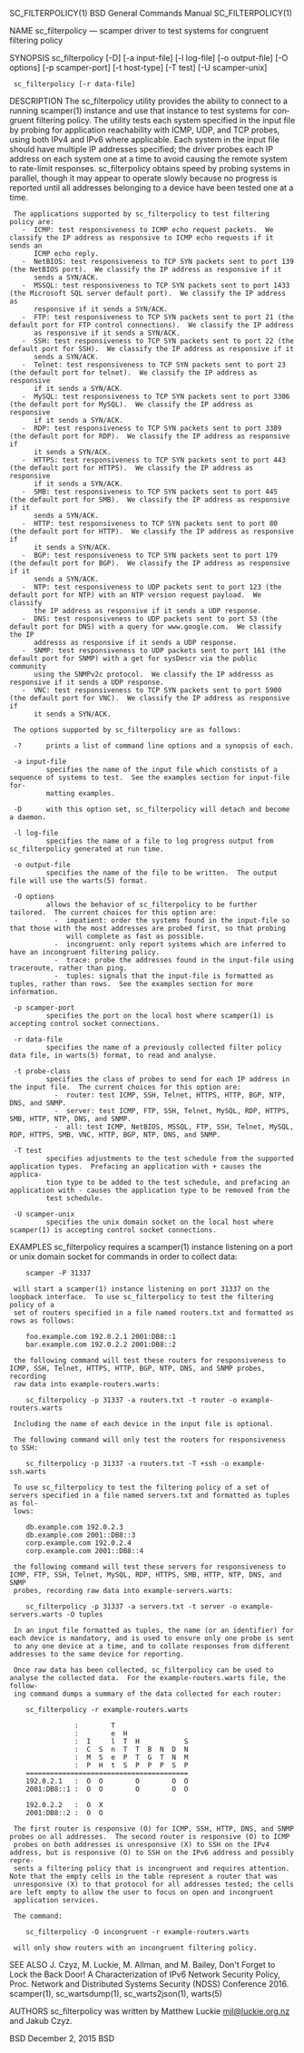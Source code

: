 SC_FILTERPOLICY(1)                                          BSD General Commands Manual                                         SC_FILTERPOLICY(1)

NAME
     sc_filterpolicy — scamper driver to test systems for congruent filtering policy

SYNOPSIS
     sc_filterpolicy [-D] [-a input-file] [-l log-file] [-o output-file] [-O options] [-p scamper-port] [-t host-type] [-T test] [-U scamper-unix]

     sc_filterpolicy [-r data-file]

DESCRIPTION
     The sc_filterpolicy utility provides the ability to connect to a running scamper(1) instance and use that instance to test systems for con‐
     gruent filtering policy.  The utility tests each system specified in the input file by probing for application reachability with ICMP, UDP,
     and TCP probes, using both IPv4 and IPv6 where applicable.  Each system in the input file should have multiple IP addresses specified; the
     driver probes each IP address on each system one at a time to avoid causing the remote system to rate-limit responses.  sc_filterpolicy
     obtains speed by probing systems in parallel, though it may appear to operate slowly because no progress is reported until all addresses
     belonging to a device have been tested one at a time.

     The applications supported by sc_filterpolicy to test filtering policy are:
       -  ICMP: test responsiveness to ICMP echo request packets.  We classify the IP address as responsive to ICMP echo requests if it sends an
          ICMP echo reply.
       -  NetBIOS: test responsiveness to TCP SYN packets sent to port 139 (the NetBIOS port).  We classify the IP address as responsive if it
          sends a SYN/ACK.
       -  MSSQL: test responsiveness to TCP SYN packets sent to port 1433 (the Microsoft SQL server default port).  We classify the IP address as
          responsive if it sends a SYN/ACK.
       -  FTP: test responsiveness to TCP SYN packets sent to port 21 (the default port for FTP control connections).  We classify the IP address
          as responsive if it sends a SYN/ACK.
       -  SSH: test responsiveness to TCP SYN packets sent to port 22 (the default port for SSH).  We classify the IP address as responsive if it
          sends a SYN/ACK.
       -  Telnet: test responsiveness to TCP SYN packets sent to port 23 (the default port for telnet).  We classify the IP address as responsive
          if it sends a SYN/ACK.
       -  MySQL: test responsiveness to TCP SYN packets sent to port 3306 (the default port for MySQL).  We classify the IP address as responsive
          if it sends a SYN/ACK.
       -  RDP: test responsiveness to TCP SYN packets sent to port 3389 (the default port for RDP).  We classify the IP address as responsive if
          it sends a SYN/ACK.
       -  HTTPS: test responsiveness to TCP SYN packets sent to port 443 (the default port for HTTPS).  We classify the IP address as responsive
          if it sends a SYN/ACK.
       -  SMB: test responsiveness to TCP SYN packets sent to port 445 (the default port for SMB).  We classify the IP address as responsive if it
          sends a SYN/ACK.
       -  HTTP: test responsiveness to TCP SYN packets sent to port 80 (the default port for HTTP).  We classify the IP address as responsive if
          it sends a SYN/ACK.
       -  BGP: test responsiveness to TCP SYN packets sent to port 179 (the default port for BGP).  We classify the IP address as responsive if it
          sends a SYN/ACK.
       -  NTP: test responsiveness to UDP packets sent to port 123 (the default port for NTP) with an NTP version request payload.  We classify
          the IP address as responsive if it sends a UDP response.
       -  DNS: test responsiveness to UDP packets sent to port 53 (the default port for DNS) with a query for www.google.com.  We classify the IP
          addresss as responsive if it sends a UDP response.
       -  SNMP: test responsiveness to UDP packets sent to port 161 (the default port for SNMP) with a get for sysDescr via the public community
          using the SNMPv2c protocol.  We classify the IP addresss as responsive if it sends a UDP response.
       -  VNC: test responsiveness to TCP SYN packets sent to port 5900 (the default port for VNC).  We classify the IP address as responsive if
          it sends a SYN/ACK.

     The options supported by sc_filterpolicy are as follows:

     -?      prints a list of command line options and a synopsis of each.

     -a input-file
             specifies the name of the input file which constists of a sequence of systems to test.  See the examples section for input-file for‐
             matting examples.

     -D      with this option set, sc_filterpolicy will detach and become a daemon.

     -l log-file
             specifies the name of a file to log progress output from sc_filterpolicy generated at run time.

     -o output-file
             specifies the name of the file to be written.  The output file will use the warts(5) format.

     -O options
             allows the behavior of sc_filterpolicy to be further tailored.  The current choices for this option are:
               -  impatient: order the systems found in the input-file so that those with the most addresses are probed first, so that probing
                  will complete as fast as possible.
               -  incongruent: only report systems which are inferred to have an incongruent filtering policy.
               -  trace: probe the addresses found in the input-file using traceroute, rather than ping.
               -  tuples: signals that the input-file is formatted as tuples, rather than rows.  See the examples section for more information.

     -p scamper-port
             specifies the port on the local host where scamper(1) is accepting control socket connections.

     -r data-file
             specifies the name of a previously collected filter policy data file, in warts(5) format, to read and analyse.

     -t probe-class
             specifies the class of probes to send for each IP address in the input file.  The current choices for this option are:
               -  router: test ICMP, SSH, Telnet, HTTPS, HTTP, BGP, NTP, DNS, and SNMP.
               -  server: test ICMP, FTP, SSH, Telnet, MySQL, RDP, HTTPS, SMB, HTTP, NTP, DNS, and SNMP.
               -  all: test ICMP, NetBIOS, MSSQL, FTP, SSH, Telnet, MySQL, RDP, HTTPS, SMB, VNC, HTTP, BGP, NTP, DNS, and SNMP.

     -T test
             specifies adjustments to the test schedule from the supported application types.  Prefacing an application with + causes the applica‐
             tion type to be added to the test schedule, and prefacing an application with - causes the application type to be removed from the
             test schedule.

     -U scamper-unix
             specifies the unix domain socket on the local host where scamper(1) is accepting control socket connections.

EXAMPLES
     sc_filterpolicy requires a scamper(1) instance listening on a port or unix domain socket for commands in order to collect data:

        scamper -P 31337

     will start a scamper(1) instance listening on port 31337 on the loopback interface.  To use sc_filterpolicy to test the filtering policy of a
     set of routers specified in a file named routers.txt and formatted as rows as follows:

        foo.example.com 192.0.2.1 2001:DB8::1
        bar.example.com 192.0.2.2 2001:DB8::2

     the following command will test these routers for responsiveness to ICMP, SSH, Telnet, HTTPS, HTTP, BGP, NTP, DNS, and SNMP probes, recording
     raw data into example-routers.warts:

        sc_filterpolicy -p 31337 -a routers.txt -t router -o example-routers.warts

     Including the name of each device in the input file is optional.

     The following command will only test the routers for responsiveness to SSH:

        sc_filterpolicy -p 31337 -a routers.txt -T +ssh -o example-ssh.warts

     To use sc_filterpolicy to test the filtering policy of a set of servers specified in a file named servers.txt and formatted as tuples as fol‐
     lows:

        db.example.com 192.0.2.3
        db.example.com 2001::DB8::3
        corp.example.com 192.0.2.4
        corp.example.com 2001::DB8::4

     the following command will test these servers for responsiveness to ICMP, FTP, SSH, Telnet, MySQL, RDP, HTTPS, SMB, HTTP, NTP, DNS, and SNMP
     probes, recording raw data into example-servers.warts:

        sc_filterpolicy -p 31337 -a servers.txt -t server -o example-servers.warts -O tuples

     In an input file formatted as tuples, the name (or an identifier) for each device is mandatory, and is used to ensure only one probe is sent
     to any one device at a time, and to collate responses from different addresses to the same device for reporting.

     Once raw data has been collected, sc_filterpolicy can be used to analyse the collected data.  For the example-routers.warts file, the follow‐
     ing command dumps a summary of the data collected for each router:

        sc_filterpolicy -r example-routers.warts

                    :        T
                    :        e  H
                    :  I     l  T  H           S
                    :  C  S  n  T  T  B  N  D  N
                    :  M  S  e  P  T  G  T  N  M
                    :  P  H  t  S  P  P  P  S  P
        ========================================
        192.0.2.1   :  O  O        O        O  O
        2001:DB8::1 :  O  O        O        O  O

        192.0.2.2   :  O  X
        2001:DB8::2 :  O  O

     The first router is responsive (O) for ICMP, SSH, HTTP, DNS, and SNMP probes on all addresses.  The second router is responsive (O) to ICMP
     probes on both addresses is unresponsive (X) to SSH on the IPv4 address, but is responsive (O) to SSH on the IPv6 address and possibly repre‐
     sents a filtering policy that is incongruent and requires attention.  Note that the empty cells in the table represent a router that was
     unresponsive (X) to that protocol for all addresses tested; the cells are left empty to allow the user to focus on open and incongruent
     application services.

     The command:

        sc_filterpolicy -O incongruent -r example-routers.warts

     will only show routers with an incongruent filtering policy.

SEE ALSO
     J. Czyz, M. Luckie, M. Allman, and M. Bailey, Don't Forget to Lock the Back Door! A Characterization of IPv6 Network Security Policy, Proc.
     Network and Distributed Systems Security (NDSS) Conference 2016.  scamper(1), sc_wartsdump(1), sc_warts2json(1), warts(5)

AUTHORS
     sc_filterpolicy was written by Matthew Luckie <mjl@luckie.org.nz> and Jakub Czyz.

BSD                                                              December 2, 2015                                                              BSD
